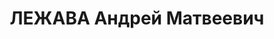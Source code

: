 ---
title: ЛЕЖАВА Андрей Матвеевич
description: "Род. в 1870, г. Сигнахи, грузин, обр.: высшее, член ВКП(б). Проживал:\
  \ Москва, Леонтьевский пер., д. 9, кв. 5. Начальник Гл. управления субтропических\
  \ культур Наркомата земледелия СССР. \n  Арестован 28.06.1937. Обв. в участии в\
  \ к.-р. террористической организации. Приговор: ВК ВС СССР, 08.10.1937 – ВМН. Расстрелян\
  \ 08.10.1937, г.Москва. \n  Реабилитирован ВК ВС СССР 02.06.1956"
---